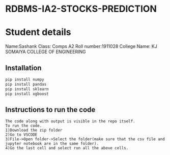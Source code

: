 # RDBMS-IA2-STOCKS-PREDICTION
# Student details
Name:Sashank
Class: Comps A2
Roll number:1911028
College Name: KJ SOMAIYA COLLEGE OF ENGINEERING

## Installation


```bash
pip install numpy
pip install pandas
pip install sklearn
pip install xgboost
```

## Instructions to run the code

```
The code along with output is visible in the repo itself.
To run the code.
1)Download the zip folder
2)Go to VSCODE
3)File->Open folder->Select the folder(make sure that the csv file and jupyter notebook are in the same folder).
4)Go the last cell and select run all the above cells.

```
